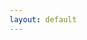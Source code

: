 ```yaml
---
layout: default
---
```


<head>
  <!-- ... -->

  <link rel="stylesheet" type="text/css" href="https://fonts.googleapis.com/earlyaccess/cwtexkai.css">
  <style>
    body {
     font-family: "cwTeXKai", serif;
    }

    p.big {
      line-height: 4;
      font-size: x-large;
    }
    p {
      font-size: 1em;
    }
    </style>
</head>

鳥鳴於樹上。兒以石擊之。父曰：「何以擊鳥？」兒曰：「人言：『鵲之鳴吉，鴉之鳴凶。』今鳴者，鴉也。以故擊之。」父曰：「人之智高於鳥之智。人不能知吉凶。鳥何以能知之？」


<html>
 <head>
   <script type="text/javascript" src="https://www.gstatic.com/charts/loader.js"></script>
   <script type="text/javascript">
     google.charts.load('current', {'packages':['sankey']});
     google.charts.setOnLoadCallback(drawChart);
     function drawChart() {
       var data = new google.visualization.DataTable();
       data.addColumn('string', 'From');
       data.addColumn('string', 'To');
       data.addColumn('number', 'Weight');
       data.addRows([
         [ '鳥', '(一隻)鳥', 1 ],
         [ '鳴', '叫', 1 ],
         [ '於', '在', 1 ],
         [ '樹', '樹 ', 1 ],
         [ '上', '上 ', 1 ],
         [ '-', '- ', 1 ]
       ]);
       // Sets chart options.
       var options = {
         width: 250,
       };
       // Instantiates and draws our chart, passing in some options.
       var chart = new google.visualization.Sankey(document.getElementById('sankey_basic'));
       chart.draw(data, options);
     }
   </script>
 </head>
 <body>
   <div id="sankey_basic" style="width: 300px; height: 250px;"></div>
 </body>
</html>


[back](./)
